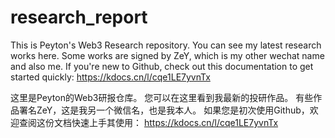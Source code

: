 # research_report
 This is Peyton's Web3 Research repository.
 You can see my latest research works here.
 Some works are signed by ZeY, which is my other wechat name and also me.
 If you're new to Github, check out this documentation to get started quickly:
 https://kdocs.cn/l/cqe1LE7yvnTx

 这里是Peyton的Web3研报仓库。
 您可以在这里看到我最新的投研作品。
  有些作品署名ZeY，这是我另一个微信名，也是我本人。
 如果您是初次使用Github，欢迎查阅这份文档快速上手其使用：
 https://kdocs.cn/l/cqe1LE7yvnTx
